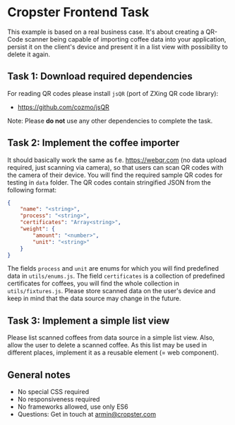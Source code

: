 # Cropster Frontend Task

This example is based on a real business case. It's about creating a QR-Code scanner being capable of importing coffee data into your application, persist it on the client's device and present it in a list view with possibility to delete it again.

## Task 1: Download required dependencies

For reading QR codes please install `jsQR` (port of ZXing QR code library):

- https://github.com/cozmo/jsQR

Note: Please **do not** use any other dependencies to complete the task.

## Task 2: Implement the coffee importer

It should basically work the same as f.e. https://webqr.com (no data upload required, just scanning via camera), so that users can scan QR codes with the camera of their device. You will find the required sample QR codes for testing in `data` folder. The QR codes contain stringified JSON from the following format:

```json
{
    "name": "<string>",
    "process": "<string>",
    "certificates": "Array<string>",
    "weight": {
        "amount": "<number>",
        "unit": "<string>"
    }
}
```

The fields `process` and `unit` are enums for which you will find predefined data in `utils/enums.js`. The field `certificates` is a collection of predefined certificates for coffees, you will find the whole collection in `utils/fixtures.js`. Please store scanned data on the user's device and keep in mind that the data source may change in the future.

## Task 3: Implement a simple list view

Please list scanned coffees from data source in a simple list view. Also, allow the user to delete a scanned coffee. As this list may be used in different places, implement it as a reusable element (= web component).

## General notes

- No special CSS required
- No responsiveness required
- No frameworks allowed, use only ES6
- Questions: Get in touch at armin@cropster.com